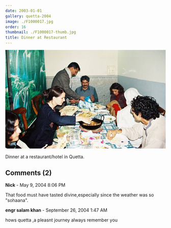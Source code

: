 ```yaml
---
date: 2003-01-01
gallery: quetta-2004
image: ./F1000017.jpg
order: 16
thumbnail: ./F1000017-thumb.jpg
title: Dinner at Restaurant
---
```


![Dinner at Restaurant](./F1000017.jpg)

Dinner at a restaurant/hotel in Quetta.

<div id="comments">

## Comments (2)

<div id="comment">

**Nick** - May  9, 2004  8:06 PM

That food must have tasted divine,especially since the weather was so "sohaana".

</div>

<div id="comment">

**engr salam khan** - September 26, 2004  1:47 AM

hows quetta ,a pleasnt journey always remember you

</div>

</div>